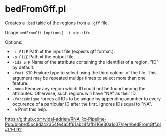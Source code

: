 # bedFromGff.pl

Creates a `.bed` table of the regions from a `.gff` file.

Usage:`bedFromGff [options] -i <in.gff>`

Options:
*  `-i FILE`         Path of the input file (expects gff format.).
*  `-o FILE`         Path of the output file.
*  `-ida STR`        Name of the attribute containing the identifier of a region. "ID" by default.
*  `-feat STR`       Feature type to select using the third column of the file. This argument may be repeated multipe times to select more than one feature.
*  `-nona`           Remove any region which ID could not be found among the attributes. Otherwise, such regions will have "NA" as their ID.
*  `-forceUnique`    Forces all IDs to be unique by appending anumber to every occurence of a particular ID after the first. Ignores IDs equal to "NA".
*  `-h`              Print this help.

https://github.com/vidal-adrien/RNA-Rx-Pipeline-Pub/blob/d5bc9d242354fe4a5ff61abd4fafb116e30a1c07/perl/bedFromGff.pl#L1-L92
